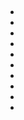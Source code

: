 <!-- index -->
## 
* [](Part3/readme.md)
* [](Part4/readme.md)
* [](Part5/readme.md)
* [](Part11/readme.md)
* [](Part8/readme.md)
* [](Part9/readme.md)
* [](Part10/readme.md)
* [](Part12/readme.md)
* [](Part13/readme.md)
* [](Part14/readme.md)
